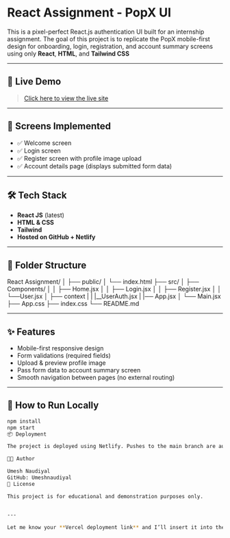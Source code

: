 # React Assignment - PopX UI

This is a pixel-perfect React.js authentication UI built for an internship assignment. The goal of this project is to replicate the PopX mobile-first design for onboarding, login, registration, and account summary screens using only **React**, **HTML**, and **Tailwind CSS**

---

## 🔗 Live Demo

> [Click here to view the live site](https://POP-X-assignment.netlify.app)

---

## 📸 Screens Implemented

- ✅ Welcome screen
- ✅ Login screen
- ✅ Register screen with profile image upload
- ✅ Account details page (displays submitted form data)

---

## 🛠 Tech Stack

- **React JS** (latest)
- **HTML & CSS**
- **Tailwind**
- **Hosted on GitHub + Netlify**

---

## 📁 Folder Structure

React Assignment/
│
├── public/
│ └── index.html
├── src/
│ ├── Components/
│ │ ├── Home.jsx
│ │ ├── Login.jsx
│ │ ├── Register.jsx
│ │ └──User.jsx
│ ├── context
| | |__UserAuth.jsx
| |── App.jsx
│ └── Main.jsx
├── App.css
├── index.css
└── README.md


---

## ✨ Features

- Mobile-first responsive design
- Form validations (required fields)
- Upload & preview profile image
- Pass form data to account summary screen
- Smooth navigation between pages (no external routing)

---

## 🧪 How to Run Locally

```bash
npm install
npm start
📦 Deployment

The project is deployed using Netlify. Pushes to the main branch are automatically deployed.

🧑‍💻 Author

Umesh Naudiyal
GitHub: Umeshnaudiyal
📜 License

This project is for educational and demonstration purposes only.


---

Let me know your **Vercel deployment link** and I’ll insert it into the `Live Demo` sec# React-Project .